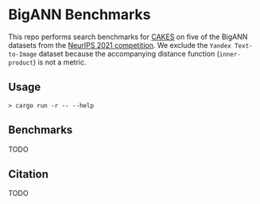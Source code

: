 # BigANN Benchmarks

This repo performs search benchmarks for [CAKES](https://github.com/URI-ABD/clam) on five of the BigANN datasets from the [NeurIPS 2021 competition](https://big-ann-benchmarks.com/).
We exclude the `Yandex Text-to-Image` dataset because the accompanying distance function (`inner-product`) is not a metric.

## Usage

```shell
> cargo run -r -- --help
```

## Benchmarks

TODO

## Citation

TODO
